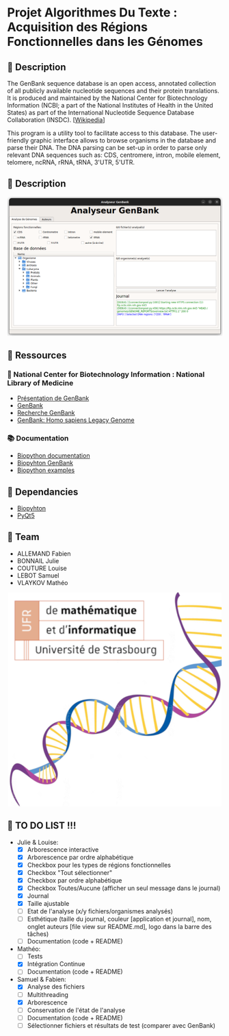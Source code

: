 # Projet Algorithmes Du Texte : Acquisition des Régions Fonctionnelles dans les Génomes

## 🧬 Description
The GenBank sequence database is an open access, annotated collection of all publicly available nucleotide sequences and their protein translations. It is produced and maintained by the National Center for Biotechnology Information (NCBI; a part of the National Institutes of Health in the United States) as part of the International Nucleotide Sequence Database Collaboration (INSDC). [[Wikipedia](https://en.wikipedia.org/wiki/GenBank)]  

This program is a utility tool to facilitate access to this database. The user-friendly graphic interface allows to browse organisms in the database and parse their DNA. The DNA parsing can be set-up in order to parse only relevant DNA sequences such as: CDS, centromere, intron, mobile element, telomere, ncRNA, rRNA, tRNA, 3'UTR, 5'UTR.
## 🧬 Description

<p align="center">
  <img src="screenshot.png" />
</p>



## 📂 Ressources

### 🔬 National Center for Biotechnology Information : National Library of Medicine
- [Présentation de GenBank](https://www.ncbi.nlm.nih.gov/genome/browse#!/overview/)
- [GenBank](https://ftp.ncbi.nlm.nih.gov/genomes/genbank/)
- [Recherche GenBank](https://www.ncbi.nlm.nih.gov/genome/)
- [GenBank: Homo sapiens Legacy Genome](https://www.ncbi.nlm.nih.gov/genome/?term=txid9606[orgn])

### 📚 Documentation
- [Biopython documentation](http://biopython.org/DIST/docs/tutorial/Tutorial.html#sec168)
- [Biopyhton GenBank](https://biopython.org/docs/1.76/api/Bio.GenBank.html)
- [Biopython examples](https://notebook.community/widdowquinn/Notebooks-Bioinformatics/Biopython_NCBI_Entrez_downloads)

## 🔧 Dependancies
- [Biopyhton](https://biopython.org/)
- [PyQt5](https://pypi.org/project/PyQt5/)

## 👥 Team
- ALLEMAND Fabien
- BONNAIL Julie
- COUTURE Louise
- LEBOT Samuel
- VLAYKOV Mathéo

<p align="center">
  <img src="logo.png" />
</p>


## 📝 TO DO LIST !!!
- Julie & Louise:
    - [x] Arborescence interactive
    - [X] Arborescence par ordre alphabétique
    - [x] Checkbox pour les types de régions fonctionnelles
    - [X] Checkbox "Tout sélectionner"
    - [X] Checkbox par ordre alphabétique
    - [X] Checkbox Toutes/Aucune (afficher un seul message dans le journal)
    - [x] Journal
    - [x] Taille ajustable
    - [ ] Etat de l'analyse (x/y fichiers/organismes analysés)
    - [ ] Esthétique (taille du journal, couleur [application et journal], nom, onglet auteurs [file view sur README.md], logo dans la barre des tâches)
    - [ ] Documentation (code + README)

- Mathéo:
    - [ ] Tests
    - [x] Intégration Continue
    - [ ] Documentation (code + README)

- Samuel & Fabien:
    - [x] Analyse des fichiers
    - [ ] Multithreading
    - [x] Arborescence
    - [ ] Conservation de l'état de l'analyse
    - [ ] Documentation (code + README)
    - [ ] Sélectionner fichiers et résultats de test (comparer avec GenBank)
